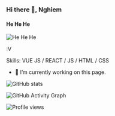 ### Hi there 👋, Nghiem
#### He He He
![He He He](https://arturssmirnovs.github.io/github-profile-readme-generator/images/banner.png)

:V

Skills: VUE JS / REACT / JS / HTML / CSS

- 🔭 I’m currently working on this page. 

<!--
[<img src='https://cdn.jsdelivr.net/npm/simple-icons@3.0.1/icons/github.svg' alt='github' height='40'>](https://github.com/tranhuunghiem99)  [<img src='https://cdn.jsdelivr.net/npm/simple-icons@3.0.1/icons/codepen.svg' alt='codepen' height='40'>](https://codepen.io/conca3003)  -->

![GitHub stats](https://github-readme-stats.vercel.app/api?username=tranhuunghiem99&show_icons=true&count_private=true)  

![GitHub Activity Graph](https://activity-graph.herokuapp.com/graph?username=tranhuunghiem99)  

![Profile views](https://gpvc.arturio.dev/tranhuunghiem99)  


